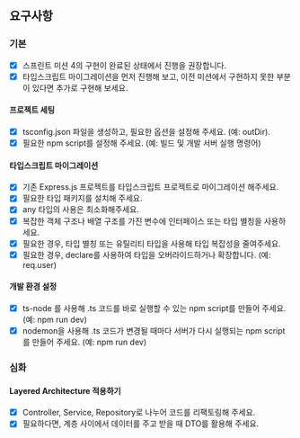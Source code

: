 ##  요구사항

### 기본
  - [x] 스프린트 미션 4의 구현이 완료된 상태에서 진행을 권장합니다.
  - [x] 타입스크립트 마이그레이션을 먼저 진행해 보고, 이전 미션에서 구현하지 못한 부분이 있다면 추가로 구현해 보세요.

#### 프로젝트 세팅
  - [x] tsconfig.json 파일을 생성하고, 필요한 옵션을 설정해 주세요. (예: outDir).
  - [x] 필요한 npm script를 설정해 주세요. (예: 빌드 및 개발 서버 실행 명령어)

#### 타입스크립트 마이그레이션
  - [x] 기존 Express.js 프로젝트를 타입스크립트 프로젝트로 마이그레이션 해주세요.
  - [x] 필요한 타입 패키지를 설치해 주세요.
  - [x] any 타입의 사용은 최소화해주세요.
  - [x] 복잡한 객체 구조나 배열 구조를 가진 변수에 인터페이스 또는 타입 별칭을 사용하세요.
  - [x] 필요한 경우, 타입 별칭 또는 유틸리티 타입을 사용해 타입 복잡성을 줄여주세요.
  - [x] 필요한 경우, declare를 사용하여 타입을 오버라이드하거나 확장합니다. (예: req.user)

#### 개발 환경 설정
  - [x] ts-node 를 사용해 .ts 코드를 바로 실행할 수 있는 npm script를 만들어 주세요. (예: npm run dev)
  - [x] nodemon을 사용해 .ts 코드가 변경될 때마다 서버가 다시 실행되는 npm script를 만들어 주세요. (예: npm run dev)

### 심화

#### Layered Architecture 적용하기
  - [x] Controller, Service, Repository로 나누어 코드를 리팩토링해 주세요.
  - [x] 필요하다면, 계층 사이에서 데이터를 주고 받을 때 DTO를 활용해 주세요.

